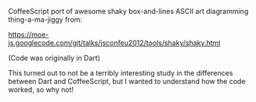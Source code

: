 CoffeeScript port of awesome shaky box-and-lines ASCII art diagramming
thing-a-ma-jiggy from:

https://moe-js.googlecode.com/git/talks/jsconfeu2012/tools/shaky/shaky.html

(Code was originally in Dart)

This turned out to not be a terribly interesting study in the differences
between Dart and CoffeeScript, but I wanted to understand how the code worked,
so why not!
